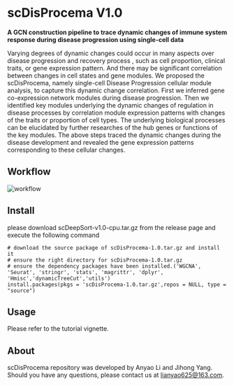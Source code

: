 # scDisProcema V1.0
  __A GCN construction pipeline to trace dynamic changes of immune system response during disease progression using single-cell data__

Varying degrees of dynamic changes could occur in many aspects over disease progression and recovery process , such as cell proportion, clinical traits, or gene expression pattern. And there may be significant correlation between changes in cell states and gene modules. We proposed the scDisProcema, namely single-cell Disease Progression cellular module analysis, to capture this dynamic change correlation. First we inferred gene co-expression network modules during disease progression. Then we identified key modules underlying the dynamic changes of regulation in disease processes by correlation module expression patterns with changes of the traits or proportion of cell types. The underlying biological processes can be elucidated by further researches of the hub genes or functions of the key modules. The above steps traced the dynamic changes during the disease development and revealed the gene expression patterns corresponding to these cellular changes.

## Workflow
![workflow]([URL](/fig/Fig2.pdf) "Workflow")

## Install
  please download scDeepSort-v1.0-cpu.tar.gz from the release page and execute the following command
  
    # download the source package of scDisProcema-1.0.tar.gz and install it
    # ensure the right directory for scDisProcema-1.0.tar.gz
    # ensure the dependency packages have been installed.('WGCNA', 'Seurat', 'stringr', 'stats', 'magrittr', 'dplyr', 'Hmisc','dynamicTreeCut','utils')
    install.packages(pkgs = 'scDisProcema-1.0.tar.gz',repos = NULL, type = "source")
  
## Usage
Please refer to the tutorial vignette.

## About
scDisProcema repository was developed by Anyao Li and Jihong Yang. Should you have any questions, please contact us at lianyao625@163.com.

